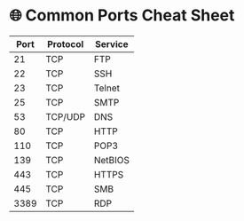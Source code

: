 # 🌐 Common Ports Cheat Sheet

| Port | Protocol | Service           |
|------|----------|-------------------|
| 21   | TCP      | FTP               |
| 22   | TCP      | SSH               |
| 23   | TCP      | Telnet            |
| 25   | TCP      | SMTP              |
| 53   | TCP/UDP  | DNS               |
| 80   | TCP      | HTTP              |
| 110  | TCP      | POP3              |
| 139  | TCP      | NetBIOS           |
| 443  | TCP      | HTTPS             |
| 445  | TCP      | SMB               |
| 3389 | TCP      | RDP               |

